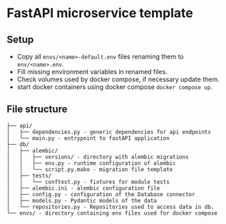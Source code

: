 # FastAPI microservice template

## Setup

* Copy all `envs/<name>-default.env` files renaming them to `env/<name>.env`.
* Fill missing environment variables in renamed files.
* Check volumes used by docker compose, if necessary update them.
* start docker containers using docker compose `docker compose up`.

## File structure

```text
├── api/   
│   ├── dependencies.py - generic dependencies for api endpoints
│   └── main.py - entrypoint to fastAPI application 
├── db/
│   ├── alembic/
│   │   ├── versions/ - directory with alembic migrations
│   │   ├── env.py - runtime configuration of alembic
│   │   └── script.py.mako - migration file template
│   ├── tests/ 
│   │   └── conftest.py - fixtures for module tests
│   ├── alembic.ini - alembic configuration file
│   ├── config.py - configuration of the Database connector
│   ├── models.py - Pydantic models of the data
│   └── repositories.py - Repositories used to access data in db.
└── envs/ - directory containing env files used for docker compose
```
